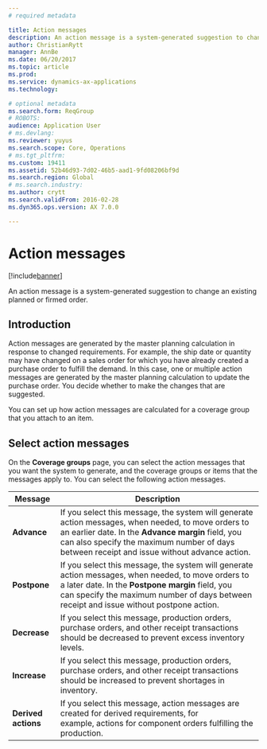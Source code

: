 ```yaml
---
# required metadata

title: Action messages
description: An action message is a system-generated suggestion to change an existing planned or firmed order.
author: ChristianRytt
manager: AnnBe
ms.date: 06/20/2017
ms.topic: article
ms.prod: 
ms.service: dynamics-ax-applications
ms.technology: 

# optional metadata
ms.search.form: ReqGroup
# ROBOTS: 
audience: Application User
# ms.devlang: 
ms.reviewer: yuyus
ms.search.scope: Core, Operations
# ms.tgt_pltfrm: 
ms.custom: 19411
ms.assetid: 52b46d93-7d02-46b5-aad1-9fd08206bf9d
ms.search.region: Global
# ms.search.industry: 
ms.author: crytt
ms.search.validFrom: 2016-02-28
ms.dyn365.ops.version: AX 7.0.0

---
```


# Action messages

[!include[banner](../includes/banner.md)]


An action message is a system-generated suggestion to change an existing planned or firmed order.

## Introduction

Action messages are generated by the master planning calculation in response to changed requirements. For example, the ship date or quantity may have changed on a sales order for which you have already created a purchase order to fulfill the demand. In this case, one or multiple action messages are generated by the master planning calculation to update the purchase order. You decide whether to make the changes that are suggested.

You can set up how action messages are calculated for a coverage group that you attach to an item.

## Select action messages

On the **Coverage groups** page, you can select the action messages that you want the system to generate, and the coverage groups or items that the messages apply to. You can select the following action messages.

| Message             | Description                                                                                                                                                                                                                                              |
|---------------------|----------------------------------------------------------------------------------------------------------------------------------------------------------------------------------------------------------------------------------------------------------|
| **Advance**         | If you select this message, the system will generate action messages, when needed, to move orders to an earlier date. In the **Advance margin** field, you can also specify the maximum number of days between receipt and issue without advance action. |
| **Postpone**        | If you select this message, the system will generate action messages, when needed, to move orders to a later date. In the **Postpone margin** field, you can specify the maximum number of days between receipt and issue without postpone action.       |
| **Decrease**        | If you select this message, production orders, purchase orders, and other receipt transactions should be decreased to prevent excess inventory levels.                                                                                                   |
| **Increase**        | If you select this message, production orders, purchase orders, and other receipt transactions should be increased to prevent shortages in inventory.                                                                                                    |
| **Derived actions** | If you select this message, action messages are created for derived requirements, for example, actions for component orders fulfilling the production.                                                                                                   |





